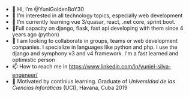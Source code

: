 - 👋 Hi, I’m @YuniGoldenBoY30 
- 👀 I’m interested in all technology topics, especially web development
- 🌱 I’m currently learning vue 3/quasar, react, .net core, sprint boot.
- 🎉Full capacity on django, flask, fast api developing with them since 4 years ago (python)
- 💞️ I am looking to collaborate in groups, teams or web development companies. I specialize in languages like python and php. I use the django and symphony v3 and v4 framework. I'm a fast learned and optimistic person
- 📫 How to reach me in https://www.linkedin.com/in/yuniel-silva-engeneer/
- 💪 Motivated by continius learning. Graduate of *Universidad de las Ciencias Inforáticas* (UCI), Havana, Cuba 2019
<!---
YuniGoldenBoY30/YuniGoldenBoY30 is a ✨ special ✨ repository because its `README.md` (this file) appears on your GitHub profile.
You can click the Preview link to take a look at your changes.
--->
